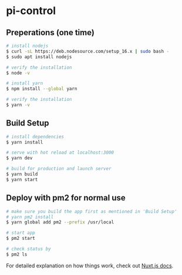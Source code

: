 # pi-control

## Preperations (one time)

```bash
# install nodejs
$ curl -sL https://deb.nodesource.com/setup_16.x | sudo bash -
$ sudo apt install nodejs

# verify the installation
$ node -v

# install yarn
$ npm install --global yarn

# verify the installation
$ yarn -v
```

## Build Setup

```bash
# install dependencies
$ yarn install

# serve with hot reload at localhost:3000
$ yarn dev

# build for production and launch server
$ yarn build
$ yarn start
```

## Deploy with pm2 for normal use
```bash
# make sure you build the app first as mentioned in 'Build Setup'
# yarn pm2 install
$ yarn global add pm2 --prefix /usr/local

# start app
$ pm2 start

# check status by
$ pm2 ls
```

For detailed explanation on how things work, check out [Nuxt.js docs](https://nuxtjs.org).
